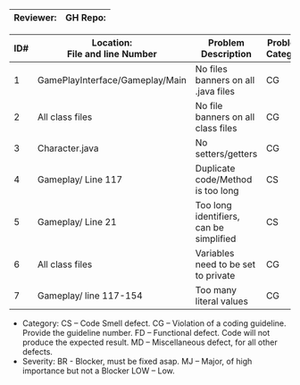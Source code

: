 | Reviewer: | GH Repo:  |
|-----------|-----------|

| ID# | Location:<br/>File and line Number | Problem Description                     | Problem:<br/>Category | Problem:<br/>Severity |
|-----|------------------------------------|-----------------------------------------|-----------------------|-----------------------|
| 1   | GamePlayInterface/Gameplay/Main    | No files banners on all .java files     | CG                    | LOW                   |
| 2   | All class files                    | No file banners on all class files      | CG                    | LOW                   |
| 3   | Character.java                     | No setters/getters                      | CG                    | MJ                    |
| 4   | Gameplay/ Line 117                 | Duplicate code/Method is too long       | CS                    | LOW                   |
| 5   | Gameplay/ Line 21                  | Too long identifiers, can be simplified | CS                    | LOW                   |
| 6   | All class files                    | Variables need to be set to private     | CG                    | LOW                   |
| 7   | Gameplay/ line 117-154             | Too many literal values                 | CG                    | LOW                   |



- Category:	CS – Code Smell defect. CG – Violation of a coding guideline. Provide the guideline number. FD – Functional defect. Code will not produce the expected result. MD – Miscellaneous defect, for all other defects.
- Severity:       BR - Blocker, must be fixed asap. MJ – Major, of high importance but not a Blocker LOW – Low.
